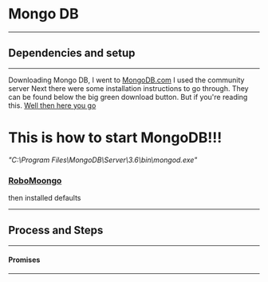 # Mongo DB

---
## Dependencies and setup
---

Downloading Mongo DB, I went to [MongoDB.com](https://www.mongodb.com/download-center?jmp=nav#community) I used the community server
Next there were some installation instructions to go through. They can be found below the big green download button. But if you're reading this. [Well then here you go](https://docs.mongodb.com/manual/tutorial/install-mongodb-on-windows/)


# This is how to start MongoDB!!! 
*"C:\Program Files\MongoDB\Server\3.6\bin\mongod.exe"*

### [RoboMoongo](https://robomongo.org/download)
then installed defaults

---
## Process and Steps
---

#### Promises
---
